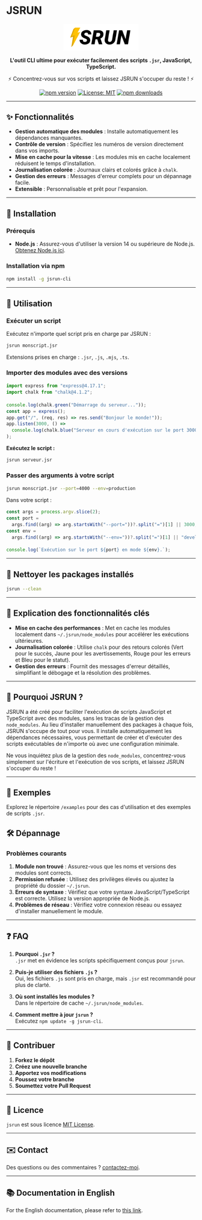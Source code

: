 # JSRUN

<div align="center">

<img src="https://github.com/benoitpetit/jsrun-cli/blob/master/src/jsrun.png" alt="JSRUN Logo" width="200" height="auto">

**L'outil CLI ultime pour exécuter facilement des scripts `.jsr`, JavaScript, TypeScript.**

⚡ Concentrez-vous sur vos scripts et laissez JSRUN s'occuper du reste ! ⚡

[![npm version](https://badge.fury.io/js/jsrun-cli.svg)](https://badge.fury.io/js/jsrun-cli)
[![License: MIT](https://img.shields.io/badge/License-MIT-yellow.svg)](https://opensource.org/licenses/MIT)
[![npm downloads](https://img.shields.io/npm/dm/jsrun-cli.svg)](https://www.npmjs.com/package/jsrun-cli)

</div>

---

## ✨ Fonctionnalités

- **Gestion automatique des modules** : Installe automatiquement les dépendances manquantes.
- **Contrôle de version** : Spécifiez les numéros de version directement dans vos imports.
- **Mise en cache pour la vitesse** : Les modules mis en cache localement réduisent le temps d'installation.
- **Journalisation colorée** : Journaux clairs et colorés grâce à `chalk`.
- **Gestion des erreurs** : Messages d'erreur complets pour un dépannage facile.
- **Extensible** : Personnalisable et prêt pour l'expansion.

---

## 🔧 Installation

### Prérequis

- **Node.js** : Assurez-vous d'utiliser la version 14 ou supérieure de Node.js. [Obtenez Node.js ici](https://nodejs.org/).

### Installation via npm

```bash
npm install -g jsrun-cli
```

---

## 🚀 Utilisation

### Exécuter un script

Exécutez n'importe quel script pris en charge par JSRUN :

```bash
jsrun monscript.jsr
```

Extensions prises en charge : `.jsr`, `.js`, `.mjs`, `.ts`.

### Importer des modules avec des versions

```javascript
import express from "express@4.17.1";
import chalk from "chalk@4.1.2";

console.log(chalk.green("Démarrage du serveur..."));
const app = express();
app.get("/", (req, res) => res.send("Bonjour le monde!"));
app.listen(3000, () =>
  console.log(chalk.blue("Serveur en cours d'exécution sur le port 3000"))
);
```

**Exécutez le script :**

```bash
jsrun serveur.jsr
```

### Passer des arguments à votre script

```bash
jsrun monscript.jsr --port=4000 --env=production
```

Dans votre script :

```javascript
const args = process.argv.slice(2);
const port =
  args.find((arg) => arg.startsWith("--port="))?.split("=")[1] || 3000;
const env =
  args.find((arg) => arg.startsWith("--env="))?.split("=")[1] || "development";

console.log(`Exécution sur le port ${port} en mode ${env}.`);
```

---

## 🧹 Nettoyer les packages installés

```bash
jsrun --clean
```

---

## 🎯 Explication des fonctionnalités clés

- **Mise en cache des performances** : Met en cache les modules localement dans `~/.jsrun/node_modules` pour accélérer les exécutions ultérieures.
- **Journalisation colorée** : Utilise `chalk` pour des retours colorés (Vert pour le succès, Jaune pour les avertissements, Rouge pour les erreurs et Bleu pour le statut).
- **Gestion des erreurs** : Fournit des messages d'erreur détaillés, simplifiant le débogage et la résolution des problèmes.

---

## 📝 Pourquoi JSRUN ?

JSRUN a été créé pour faciliter l'exécution de scripts JavaScript et TypeScript avec des modules, sans les tracas de la gestion des `node_modules`. Au lieu d'installer manuellement des packages à chaque fois, JSRUN s'occupe de tout pour vous. Il installe automatiquement les dépendances nécessaires, vous permettant de créer et d'exécuter des scripts exécutables de n'importe où avec une configuration minimale.

Ne vous inquiétez plus de la gestion des `node_modules`, concentrez-vous simplement sur l'écriture et l'exécution de vos scripts, et laissez JSRUN s'occuper du reste !

---

## 📂 Exemples

Explorez le répertoire `/examples` pour des cas d'utilisation et des exemples de scripts `.jsr`.

## 🛠️ Dépannage

### Problèmes courants

1. **Module non trouvé** : Assurez-vous que les noms et versions des modules sont corrects.
2. **Permission refusée** : Utilisez des privilèges élevés ou ajustez la propriété du dossier `~/.jsrun`.
3. **Erreurs de syntaxe** : Vérifiez que votre syntaxe JavaScript/TypeScript est correcte. Utilisez la version appropriée de Node.js.
4. **Problèmes de réseau** : Vérifiez votre connexion réseau ou essayez d'installer manuellement le module.

---

## ❓ FAQ

1. **Pourquoi `.jsr` ?**  
   `.jsr` met en évidence les scripts spécifiquement conçus pour `jsrun`.

2. **Puis-je utiliser des fichiers `.js` ?**  
   Oui, les fichiers `.js` sont pris en charge, mais `.jsr` est recommandé pour plus de clarté.

3. **Où sont installés les modules ?**  
   Dans le répertoire de cache `~/.jsrun/node_modules`.

4. **Comment mettre à jour `jsrun` ?**  
   Exécutez `npm update -g jsrun-cli`.

---

## 🤝 Contribuer

1. **Forkez le dépôt**
2. **Créez une nouvelle branche**
3. **Apportez vos modifications**
4. **Poussez votre branche**
5. **Soumettez votre Pull Request**

---

## 📜 Licence

`jsrun` est sous licence [MIT License](LICENSE).

---

## ✉️ Contact

Des questions ou des commentaires ? [contactez-moi](https://github.com/benoitpetit/).

---

## 📚 Documentation in English

For the English documentation, please refer to [this link](/README.md).
